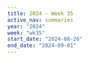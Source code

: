 ```yaml
---
title: 2024 - Week 35
active_nav: summaries
year: "2024"
week: "wk35"
start_date: "2024-08-26"
end_date: "2024-09-01"
---
```

